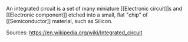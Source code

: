 An integrated circuit is a set of many miniature [[Electronic circuit]]s and [[Electronic component]] etched into a small, flat "chip" of [[Semiconductor]] material, such as Silicon.

Sources:
https://en.wikipedia.org/wiki/Integrated_circuit